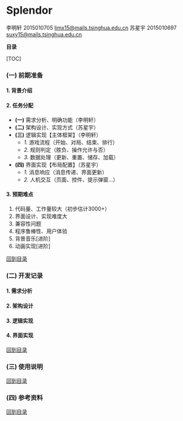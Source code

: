 Splendor <a name="Title"> </a>
=======
李明轩 2015010705 [limx15@mails.tsinghua.edu.cn](limx15@mails.tsinghua.edu.cn)
苏星宇 2015010697 [suxy15@mails.tsinghua.edu.cn](suxy15@mails.tsinghua.edu.cn)

**目录** <a name="table"> </a>

[TOC]

### (一) 前期准备
#### 1. 背景介绍 <a name="background"> </a>

#### 2. 任务分配 <a name="arrangement"> </a>
+ **(一)** 需求分析、明确功能（李明轩）
+ **(二)** 架构设计、实现方式（苏星宇）
+ **(三)** 逻辑实现【主体框架】（李明轩）
    - _1._ 游戏流程（开始、对局、结束、排行）
    - _2._ 规则判定（胜负、操作允许与否）
    - _3._ 数据处理（更新、重置、储存、加载）
+ **(四)** 界面实现【布局配置】（苏星宇）
    - _1._ 消息响应（消息传递、界面更新）
    - _2._ 人机交互（页面、控件、提示弹窗...）
    
#### 3. 预期难点 <a name="prediction"> </a>
1. 代码量、工作量较大（初步估计3000+）
2. 界面设计、实现难度大
3. 兼容性问题
4. 程序鲁棒性、用户体验
5. 背景音乐[进阶]
6. 动画实现[进阶]

[回到目录](#table)

### (二) 开发记录
#### 1. 需求分析 <a name="analyze"> </a>

#### 2. 架构设计 <a name="design"> </a>

#### 3. 逻辑实现 <a name="logical"> </a>

#### 4. 界面实现 <a name="UI"> </a>

[回到目录](#table)

### (三) 使用说明 <a name="help"> </a>

[回到目录](#table)

### (四) 参考资料 <a name="reference"> </a>

[回到目录](#table)
